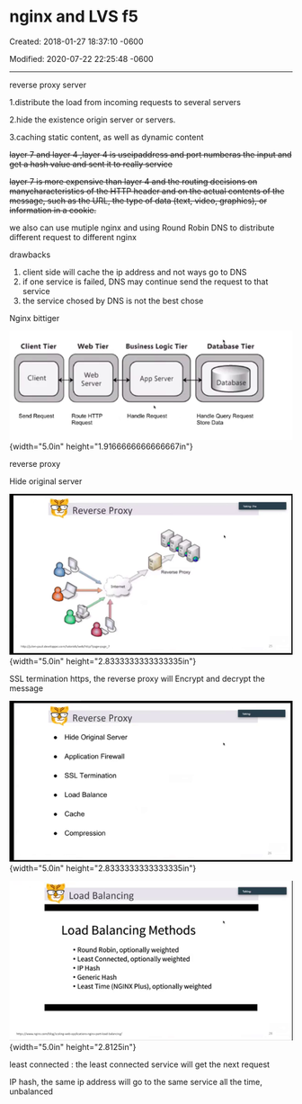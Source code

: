 # nginx  and LVS f5

Created: 2018-01-27 18:37:10 -0600

Modified: 2020-07-22 22:25:48 -0600

---

reverse proxy server

1.distribute the load from incoming requests to several servers

2.hide the existence origin server or servers.

3.caching static content, as well as dynamic content

~~layer 7 and layer 4 ,layer 4 is useipaddress and port numberas the input and get a hash value and sent it to really service~~

~~layer 7 is more expensive than layer 4 and the routing decisions on manycharacteristics of the HTTP header and on the actual contents of the message, such as the URL, the type of data (text, video, graphics), or information in a cookie.~~









we also can use mutiple nginx and using Round Robin DNS to distribute different request to different nginx



drawbacks



1.  client side will cache the ip address and not ways go to DNS
2.  if one service is failed, DNS may continue send the request to that service
3.  the service chosed by DNS is not the best chose





Nginx bittiger



![](../../media/FrontEnd-Service-Gateway-or-Web-Service^J-LB-nginx--and-LVS-f5-image1.png){width="5.0in" height="1.9166666666666667in"}

reverse proxy



Hide original server

![Reverse Proxy ](../../media/FrontEnd-Service-Gateway-or-Web-Service^J-LB-nginx--and-LVS-f5-image2.png){width="5.0in" height="2.8333333333333335in"}



SSL termination https, the reverse proxy will Encrypt and decrypt the message





![• Reverse Proxy Hide Original Server Application Firewall SSL Termination Load Balance Cache Compression ](../../media/FrontEnd-Service-Gateway-or-Web-Service^J-LB-nginx--and-LVS-f5-image3.png){width="5.0in" height="2.8333333333333335in"}









![Load Balancing Load Balancing Methods • Round Robin, optionally weighted • Least Connected, optionally weighted • IP Hash • Generic Hash • Least Time (NGINX Plus), optionally weighted ](../../media/FrontEnd-Service-Gateway-or-Web-Service^J-LB-nginx--and-LVS-f5-image4.png){width="5.0in" height="2.8125in"}









least connected : the least connected service will get the next request

IP hash, the same ip address will go to the same service all the time, unbalanced






